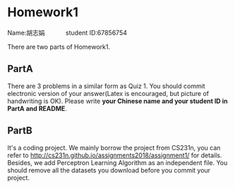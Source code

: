 # Homework1

Name:胡志娟&nbsp;&nbsp;&nbsp;&nbsp;&nbsp;&nbsp;&nbsp;&nbsp;&nbsp;&nbsp;&nbsp; student ID:67856754

There are two parts of Homework1.

 ## PartA 
 There are 3 problems in a similar form as Quiz 1. 
 You should commit electronic version of your answer(Latex is encouraged, but picture of handwriting is OK).
 Please write **your Chinese name and your student ID in PartA and README**.

 

## PartB 
It's a coding project. We mainly borrow the project from CS231n, 
you can refer to http://cs231n.github.io/assignments2018/assignment1/ for details. Besides, we add Perceptron Learning Algorithm as an independent file. You should remove all the datasets you download before you commit your project.

